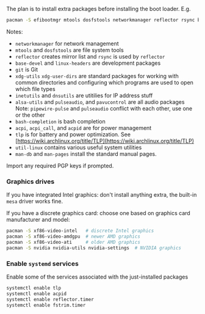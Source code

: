 The plan is to install extra packages before installing the boot loader.
E.g.

```bash
pacman -S efibootmgr mtools dosfstools networkmanager reflector rsync base-devel linux-headers git xdg-utils xdg-user-dirs inetutils dnsutils alsa-utils pulseaudio pavucontrol bash-completion zsh zsh-completions acpi acpi_call acpid tlp util-linux man-db man-pages
```

Notes: 

- `networkmanager` for network management
- `mtools` and `dosfstools` are file system tools
- `reflector` creates mirror list and `rsync` is used by `reflector`
- `base-devel` and `linux-headers` are development packages
- `git` is Git
- `xdg-utils` `xdg-user-dirs` are standard packages for working with common directories and configuring which programs are used to open which file types
- `inetutils` and `dnsutils` are utitilies for IP address stuff
- `alsa-utils` and `pulseaudio`, and `pavucontrol` are all audio packages
  Note: `pipewire-pulse` and `pulseaudio` conflict with each other, use one or the other
- `bash-completion` is bash completion
- `acpi`, `acpi_call`, and `acpid` are for power management
- `tlp` is for battery and power optimization. See [https://wiki.archlinux.org/title/TLP](https://wiki.archlinux.org/title/TLP)
- `util-linux` contains various useful system utilities
- `man-db` and `man-pages` install the standard manual pages.

Import any required PGP keys if prompted.

### Graphics drives

If you have integrated Intel graphics: don't install anything extra, the built-in `mesa` driver works fine.

If you have a discrete graphics card: choose one based on graphics card manufacturer and model:

```bash
pacman -S xf86-video-intel   # discrete Intel graphics
pacman -S xf86-video-amdgpu  # newer AMD graphics
pacman -S xf86-video-ati     # older AMD graphics
pacman -S nvidia nvidia-utils nvidia-settings  # NVIDIA graphics
```

### Enable `systemd` services

Enable some of the services associated with the just-installed packages

```bash
systemctl enable tlp
systemctl enable acpid
systemctl enable reflector.timer
systemctl enable fstrim.timer
```
